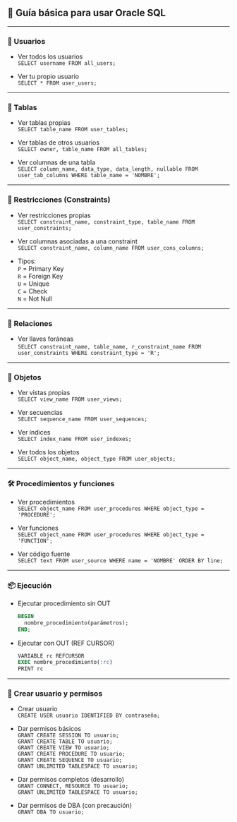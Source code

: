 ## 🧭 Guía básica para usar Oracle SQL

---

### 🔐 Usuarios

- Ver todos los usuarios  
  `SELECT username FROM all_users;`

- Ver tu propio usuario  
  `SELECT * FROM user_users;`

---

### 📄 Tablas

- Ver tablas propias  
  `SELECT table_name FROM user_tables;`

- Ver tablas de otros usuarios  
  `SELECT owner, table_name FROM all_tables;`

- Ver columnas de una tabla  
  `SELECT column_name, data_type, data_length, nullable FROM user_tab_columns WHERE table_name = 'NOMBRE';`

---

### 🔑 Restricciones (Constraints)

- Ver restricciones propias  
  `SELECT constraint_name, constraint_type, table_name FROM user_constraints;`

- Ver columnas asociadas a una constraint  
  `SELECT constraint_name, column_name FROM user_cons_columns;`

- Tipos:  
  `P` = Primary Key  
  `R` = Foreign Key  
  `U` = Unique  
  `C` = Check  
  `N` = Not Null

---

### 🔗 Relaciones

- Ver llaves foráneas  
  `SELECT constraint_name, table_name, r_constraint_name FROM user_constraints WHERE constraint_type = 'R';`

---

### 🧱 Objetos

- Ver vistas propias  
  `SELECT view_name FROM user_views;`

- Ver secuencias  
  `SELECT sequence_name FROM user_sequences;`

- Ver índices  
  `SELECT index_name FROM user_indexes;`

- Ver todos los objetos  
  `SELECT object_name, object_type FROM user_objects;`

---

### 🛠 Procedimientos y funciones

- Ver procedimientos  
  `SELECT object_name FROM user_procedures WHERE object_type = 'PROCEDURE';`

- Ver funciones  
  `SELECT object_name FROM user_procedures WHERE object_type = 'FUNCTION';`

- Ver código fuente  
  `SELECT text FROM user_source WHERE name = 'NOMBRE' ORDER BY line;`

---

### 📦 Ejecución

- Ejecutar procedimiento sin OUT  
  ```sql
  BEGIN
    nombre_procedimiento(parámetros);
  END;
  ```

- Ejecutar con OUT (REF CURSOR)  
  ```sql
  VARIABLE rc REFCURSOR  
  EXEC nombre_procedimiento(:rc)  
  PRINT rc
  ```

---

### 👤 Crear usuario y permisos

- Crear usuario  
  `CREATE USER usuario IDENTIFIED BY contraseña;`

- Dar permisos básicos  
  `GRANT CREATE SESSION TO usuario;`  
  `GRANT CREATE TABLE TO usuario;`  
  `GRANT CREATE VIEW TO usuario;`  
  `GRANT CREATE PROCEDURE TO usuario;`  
  `GRANT CREATE SEQUENCE TO usuario;`  
  `GRANT UNLIMITED TABLESPACE TO usuario;`

- Dar permisos completos (desarrollo)  
  `GRANT CONNECT, RESOURCE TO usuario;`  
  `GRANT UNLIMITED TABLESPACE TO usuario;`

- Dar permisos de DBA (con precaución)  
  `GRANT DBA TO usuario;`
